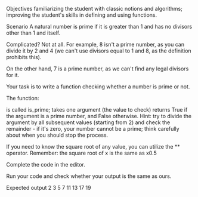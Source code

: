 Objectives
	familiarizing the student with classic notions and algorithms;
	improving the student's skills in defining and using functions.

Scenario
A natural number is prime if it is greater than 1 and has no divisors other than 1 and itself.

Complicated? Not at all. For example, 8 isn't a prime number, as you can divide it by 2 and 4 (we can't use divisors equal to 1 and 8, as the definition prohibits this).

On the other hand, 7 is a prime number, as we can't find any legal divisors for it.


Your task is to write a function checking whether a number is prime or not.

The function:

is called is_prime;
takes one argument (the value to check)
returns True if the argument is a prime number, and False otherwise.
Hint: try to divide the argument by all subsequent values (starting from 2) and check the remainder - if it's zero, your number cannot be a prime; think carefully about when you should stop the process.

If you need to know the square root of any value, you can utilize the ** operator. Remember: the square root of x is the same as x0.5

Complete the code in the editor.

Run your code and check whether your output is the same as ours.

Expected output
2 3 5 7 11 13 17 19
